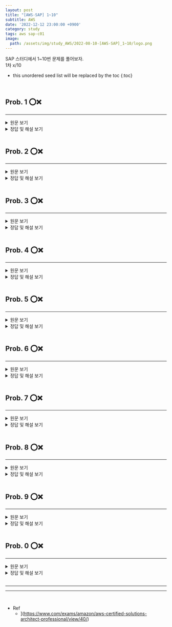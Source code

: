 ```yaml
---
layout: post
title: "[AWS-SAP] 1~10"
subtitle: AWS
date: '2022-12-12 23:00:00 +0900'
category: study
tags: aws sap-c01
image:
  path: /assets/img/study_AWS/2022-08-10-[AWS-SAP]_1~10/logo.png
---
```


SAP 스터디에서 1~10번 문제를 풀어보자.<br>
1차 x/10<br>

<!--more-->

* this unordered seed list will be replaced by the toc
{:toc}

<br>


## Prob. 1 ⭕❌
---

<details>
<summary>원문 보기</summary>
<div markdown="1">
<br>

</div>
</details>

<details>
<summary>정답 및 해설 보기</summary>
<div markdown="1">
<br>
Answer : 

해설 : 


1차 시도 :  <br>
</div>
</details>

<br>

## Prob. 2 ⭕❌
---

<details>
<summary>원문 보기</summary>
<div markdown="1">
<br>

</div>
</details>

<details>
<summary>정답 및 해설 보기</summary>
<div markdown="1">
<br>
Answer : 

해설 : 


1차 시도 :  <br>
</div>
</details>

<br>


## Prob. 3 ⭕❌
---

<details>
<summary>원문 보기</summary>
<div markdown="1">
<br>

</div>
</details>

<details>
<summary>정답 및 해설 보기</summary>
<div markdown="1">
<br>
Answer : 

해설 : 


1차 시도 :  <br>
</div>
</details>

<br>

## Prob. 4 ⭕❌
---

<details>
<summary>원문 보기</summary>
<div markdown="1">
<br>

</div>
</details>

<details>
<summary>정답 및 해설 보기</summary>
<div markdown="1">
<br>
Answer : 

해설 : 


1차 시도 :  <br>
</div>
</details>

<br>

## Prob. 5 ⭕❌
---

<details>
<summary>원문 보기</summary>
<div markdown="1">
<br>

</div>
</details>

<details>
<summary>정답 및 해설 보기</summary>
<div markdown="1">
<br>
Answer : 

해설 : 


1차 시도 :  <br>
</div>
</details>

<br>

## Prob. 6 ⭕❌
---

<details>
<summary>원문 보기</summary>
<div markdown="1">
<br>

</div>
</details>

<details>
<summary>정답 및 해설 보기</summary>
<div markdown="1">
<br>
Answer : 

해설 : 


1차 시도 :  <br>
</div>
</details>

<br>

## Prob. 7 ⭕❌
---

<details>
<summary>원문 보기</summary>
<div markdown="1">
<br>

</div>
</details>

<details>
<summary>정답 및 해설 보기</summary>
<div markdown="1">
<br>
Answer : 

해설 : 


1차 시도 :  <br>
</div>
</details>

<br>

## Prob. 8 ⭕❌
---

<details>
<summary>원문 보기</summary>
<div markdown="1">
<br>

</div>
</details>

<details>
<summary>정답 및 해설 보기</summary>
<div markdown="1">
<br>
Answer : 

해설 : 


1차 시도 :  <br>
</div>
</details>

<br>

## Prob. 9 ⭕❌
---

<details>
<summary>원문 보기</summary>
<div markdown="1">
<br>

</div>
</details>

<details>
<summary>정답 및 해설 보기</summary>
<div markdown="1">
<br>
Answer : 

해설 : 


1차 시도 :  <br>
</div>
</details>

<br>

## Prob. 0 ⭕❌
---

<details>
<summary>원문 보기</summary>
<div markdown="1">
<br>

</div>
</details>

<details>
<summary>정답 및 해설 보기</summary>
<div markdown="1">
<br>
Answer : 

해설 : 


1차 시도 :  <br>
</div>
</details>

<br>
<hr/>
<hr/>
<br>

* Ref
  - ](https://www.com/exams/amazon/aws-certified-solutions-architect-professional/view/40/)

